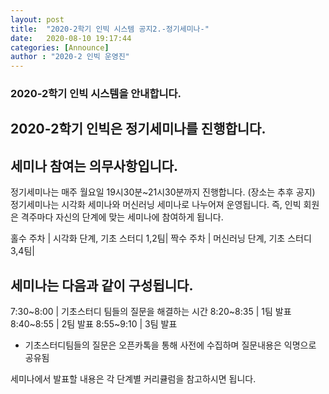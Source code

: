 ```yaml
---
layout: post
title:  "2020-2학기 인빅 시스템 공지2.-정기세미나-"
date:   2020-08-10 19:17:44
categories: [Announce]
author : "2020-2 인빅 운영진"
---
```



### 2020-2학기 인빅 시스템을 안내합니다.
## 2020-2학기 인빅은 정기세미나를 진행합니다.
## 세미나 참여는 의무사항입니다.

정기세미나는 매주 월요일 19시30분~21시30분까지 진행합니다. (장소는 추후 공지)
정기세미나는 시각화 세미나와 머신러닝 세미나로 나누어져 운영됩니다.
즉, 인빅 회원은 격주마다 자신의 단계에 맞는 세미나에 참여하게 됩니다.

홀수 주차 | 시각화 단계, 기초 스터디 1,2팀|
짝수 주차 | 머신러닝 단계, 기초 스터디 3,4팀|

## 세미나는 다음과 같이 구성됩니다.

7:30~8:00 | 기초스터디 팀들의 질문을 해결하는 시간
8:20~8:35 | 1팀 발표
8:40~8:55 | 2팀 발표
8:55~9:10 | 3팀 발표

* 기초스터디팀들의 질문은 오픈카톡을 통해 사전에 수집하며 질문내용은 익명으로 공유됨

세미나에서 발표할 내용은 각 단계별 커리큘럼을 참고하시면 됩니다.  
